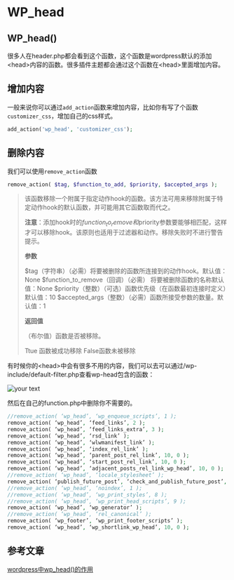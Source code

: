 # WP_head

## WP_head()

很多人在header.php都会看到这个函数，这个函数是wordpress默认的添加\<head>内容的函数。很多插件主题都会通过这个函数在\<head>里面增加内容。

## 增加内容

一般来说你可以通过`add_action`函数来增加内容，比如你有写了个函数`customizer_css`，增加自己的css样式。

```php
add_action('wp_head', 'customizer_css');
```

## 删除内容

我们可以使用`remove_action`函数

```php
remove_action( $tag, $function_to_add, $priority, $accepted_args );
```


>该函数移除一个附属于指定动作hook的函数。该方法可用来移除附属于特定动作hook的默认函数，并可能用其它函数取而代之。
>
>
>
>**注意**：添加hook时的$function_to_remove 和$priority参数要能够相匹配，这样才可以移除hook。该原则也适用于过滤器和动作。移除失败时不进行警告提示。 
>
>
>
>**参数** 
>
>\$tag（字符串）（必需）将要被删除的函数所连接到的动作hook。默认值：None
>\$function_to_remove（回调）（必需） 将要被删除函数的名称默认值：None
>\$priority（整数）（可选）函数优先级（在函数最初连接时定义）默认值：10
>\$accepted_args（整数）（必需）函数所接受参数的数量。默认值：1
>
>
>
>
>**返回值**
>
>（布尔值）函数是否被移除。 
>
>Ttue 函数被成功移除
>False函数未被移除



有时候你的\<head>中会有很多不用的内容，我们可以去可以通过/wp-include/default-filter.php查看wp-head包含的函数：

![your text](http://o7bk1ffzo.bkt.clouddn.com/1482290423151)

然后在自己的function.php中删除你不需要的。

```php
//remove_action( ‘wp_head’, ‘wp_enqueue_scripts’, 1 );   
remove_action( ‘wp_head’, ‘feed_links’, 2 );   
remove_action( ‘wp_head’, ‘feed_links_extra’, 3 );   
remove_action( ‘wp_head’, ‘rsd_link’ );   
remove_action( ‘wp_head’, ‘wlwmanifest_link’ );   
remove_action( ‘wp_head’, ‘index_rel_link’ );   
remove_action( ‘wp_head’, ‘parent_post_rel_link’, 10, 0 );   
remove_action( ‘wp_head’, ‘start_post_rel_link’, 10, 0 );   
remove_action( ‘wp_head’, ‘adjacent_posts_rel_link_wp_head’, 10, 0 );   
//remove_action( ‘wp_head’, ‘locale_stylesheet’ );   
remove_action( ‘publish_future_post’, ‘check_and_publish_future_post’, 10, 1 );   
//remove_action( ‘wp_head’, ‘noindex’, 1 );   
//remove_action( ‘wp_head’, ‘wp_print_styles’, 8 );   
//remove_action( ‘wp_head’, ‘wp_print_head_scripts’, 9 );   
remove_action( ‘wp_head’, ‘wp_generator’ );   
//remove_action( ‘wp_head’, ‘rel_canonical’ );   
remove_action( ‘wp_footer’, ‘wp_print_footer_scripts’ );   
remove_action( ‘wp_head’, ‘wp_shortlink_wp_head’, 10, 0 );   
```





## 参考文章

[wordpress中wp_head()的作用](http://www.sjyhome.com/articles/wordpress-wp_head.html)